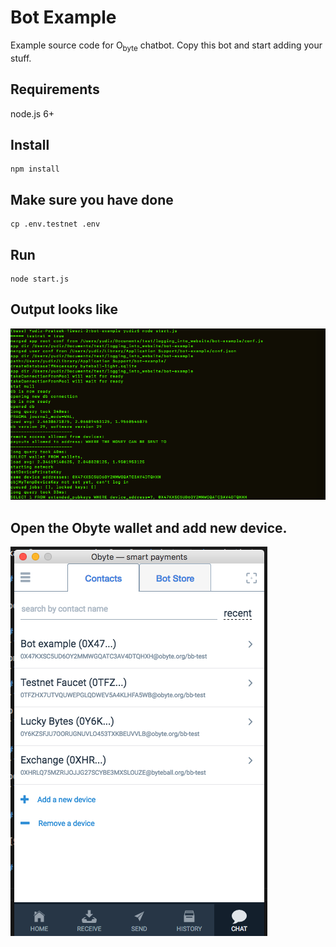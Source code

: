 # Bot Example

Example source code for O<sub>byte</sub> chatbot.  Copy this bot and start adding your stuff.

## Requirements

node.js 6+

## Install
```
npm install
```
## Make sure you have done 
```
cp .env.testnet .env
```

## Run
```
node start.js
```

## Output looks like 

![Screenshot](localhost.png)

## Open the Obyte wallet and add new device. 

![Screenshot](add-device.png)


